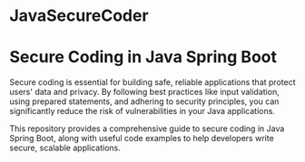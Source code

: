# JavaSecureCoder
# Secure Coding in Java Spring Boot

Secure coding is essential for building safe, reliable applications that protect users' data and privacy. By following best practices like input validation, using prepared statements, and adhering to security principles, you can significantly reduce the risk of vulnerabilities in your Java applications.

This repository provides a comprehensive guide to secure coding in Java Spring Boot, along with useful code examples to help developers write secure, scalable applications.
